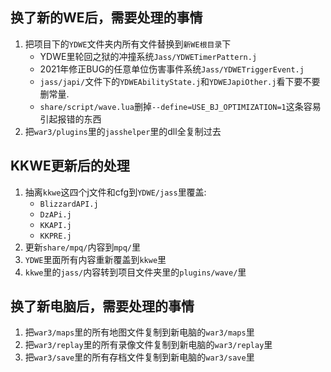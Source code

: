 ## 换了新的WE后，需要处理的事情

1. 把项目下的`YDWE`文件夹内所有文件替换到`新WE根目录`下
    * YDWE里轮回之狱的冲撞系统`Jass/YDWETimerPattern.j`
    * 2021年修正BUG的任意单位伤害事件系统`Jass/YDWETriggerEvent.j`
    * `jass/japi/`文件下的`YDWEAbilityState.j`和`YDWEJapiOther.j`看下要不要删常量.
    * `share/script/wave.lua`删掉`--define=USE_BJ_OPTIMIZATION=1`这条容易引起报错的东西
2. 把`war3/plugins`里的`jasshelper`里的dll全复制过去

## KKWE更新后的处理

1. 抽离`kkwe`这四个j文件和cfg到`YDWE/jass`里覆盖:
    * `BlizzardAPI.j`
    * `DzAPi.j`
    * `KKAPI.j`
    * `KKPRE.j`
2. 更新`share/mpq/`内容到`mpq/`里
3. `YDWE`里面所有内容重新覆盖到`kkwe`里
4. `kkwe`里的`jass/`内容转到项目文件夹里的`plugins/wave/`里


## 换了新电脑后，需要处理的事情

1. 把`war3/maps`里的所有地图文件复制到新电脑的`war3/maps`里
2. 把`war3/replay`里的所有录像文件复制到新电脑的`war3/replay`里
3. 把`war3/save`里的所有存档文件复制到新电脑的`war3/save`里
